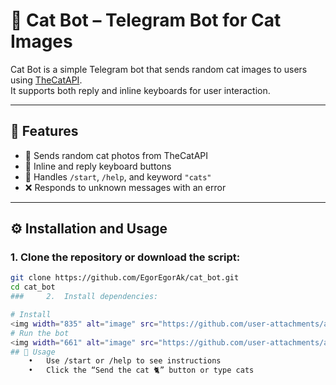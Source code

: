 # 🐾 Cat Bot – Telegram Bot for Cat Images

Cat Bot is a simple Telegram bot that sends random cat images to users using [TheCatAPI](https://thecatapi.com/).  
It supports both reply and inline keyboards for user interaction.

---

## 🚀 Features

- 📸 Sends random cat photos from TheCatAPI
- 📱 Inline and reply keyboard buttons
- 🧠 Handles `/start`, `/help`, and keyword `"cats"`
- ❌ Responds to unknown messages with an error

---

## ⚙️ Installation and Usage

### 1. Clone the repository or download the script:

```bash
git clone https://github.com/EgorEgorAk/cat_bot.git
cd cat_bot
### 	2.	Install dependencies:

# Install
<img width="835" alt="image" src="https://github.com/user-attachments/assets/6ad9b4c4-c2b2-4760-8653-2ba00fbe8e3c" />
# Run the bot 
<img width="661" alt="image" src="https://github.com/user-attachments/assets/dd2d247c-a3c0-4b37-8797-5f4477128de0" />
## 🧪 Usage
	•	Use /start or /help to see instructions
	•	Click the “Send the cat 🐈” button or type cats

